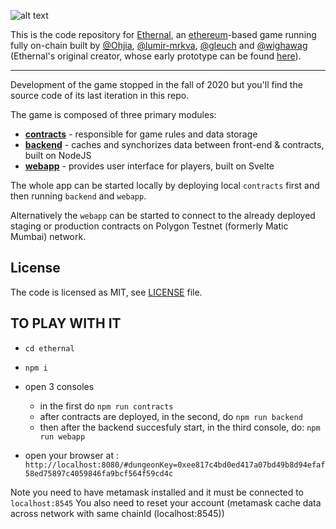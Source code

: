 ![alt text](./ethernal.png)

This is the code repository for [Ethernal](https://ethernal.world), an [ethereum](https://ethereum.org)-based game running fully on-chain built by [@Ohjia](https://github.com/Ohjia), [@lumir-mrkva](https://github.com/lumir-mrkva), [@gleuch](https://github.com/gleuch) and [@wighawag](https://github.com/wighawag) (Ethernal's original creator, whose early prototype can be found [here](https://github.com/wighawag/the_eternal_dungeon)).

---

Development of the game stopped in the fall of 2020 but you'll find the source code of its last iteration in this repo.

The game is composed of three primary modules:

- **[contracts](contracts/)** - responsible for game rules and data storage
- **[backend](backend/)** - caches and synchorizes data between front-end & contracts, built on NodeJS
- **[webapp](webapp/)** - provides user interface for players, built on Svelte

The whole app can be started locally by deploying local `contracts` first and then running `backend` and `webapp`.
    
Alternatively the `webapp` can be started to connect to the already deployed staging or production contracts on Polygon Testnet (formerly Matic Mumbai) network.

## License

The code is licensed as MIT, see [LICENSE](./LICENSE) file.


## TO PLAY WITH IT

- `cd ethernal`

- `npm i`

- open 3 consoles
  
  - in the first do  `npm run contracts`
  - after contracts are deployed, in the second, do `npm run backend`
  - then after the backend succesfuly start, in the third console, do: `npm run webapp`

- open your browser at : `http://localhost:8080/#dungeonKey=0xee817c4bd0ed417a07bd49b8d94efaf58ed75897c4059846fa9bcf564f59cd4c`

Note you need to have metamask installed and it must be connected to `localhost:8545`
You also need to reset your account (metamask cache data across network with same chainId (localhost:8545))
